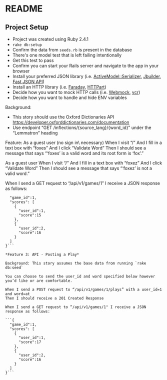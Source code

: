 # README

## Project Setup

* Project was created using Ruby 2.4.1
* `rake db:setup`
* Confirm the data from `seeds.rb` is present in the database
* There's one model test that is left failing intentionally
* Get this test to pass
* Confirm you can start your Rails server and navigate to the app in your browser
* Install your preferred JSON library (i.e. [ActiveModel::Serializer](https://github.com/rails-api/active_model_serializers), [Jbuilder](https://github.com/rails/jbuilder), [Fast JSON API](https://github.com/Netflix/fast_jsonapi))
* Install an HTTP library (i.e. [Faraday](https://github.com/lostisland/faraday), [HTTPart](https://github.com/jnunemaker/httparty))
* Decide how you want to mock HTTP calls (i.e. [Webmock](https://github.com/bblimke/webmock), [vcr](https://github.com/vcr/vcr))
* Decide how you want to handle and hide ENV variables

Background:
* This story should use the Oxford Dictionaries API https://developer.oxforddictionaries.com/documentation
* Use endpoint “GET /inflections/{source_lang}/{word_id}” under the “Lemmatron” heading

Feature:
As a guest user (no sign in\ necessary)
When I visit “/”
And I fill in a text box with “foxes”
And I click “Validate Word”
Then I should see a message that says “‘foxes’ is a valid word and its root form is ‘fox’.”

As a guest user
When I visit “/”
And I fill in a text box with “foxez”
And I click “Validate Word”
Then I should see a message that says “‘foxez’ is not a valid word.”

When I send a GET request to “/api/v1/games/1” I receive a JSON response as follows:

```{
  "game_id":1,
  "scores": [
    {
      "user_id":1,
      "score":15
    },
    {
      "user_id":2,
      "score":16
    }
  ]
}```

*Feature 3: API - Posting a Play*

Background: This story assumes the base data from running `rake db:seed`

You can choose to send the user_id and word specified below however you’d like or are comfortable.

When I send a POST request to “/api/v1/games/1/plays” with a user_id=1 and word=at
Then I should receive a 201 Created Response

When I send a GET request to “/api/v1/games/1" I receive a JSON response as follows:

```{
  "game_id":1,
  "scores": [
    {
      "user_id":1,
      "score":17
    },
    {
      "user_id":2,
      "score":16
    }
  ]
}```
